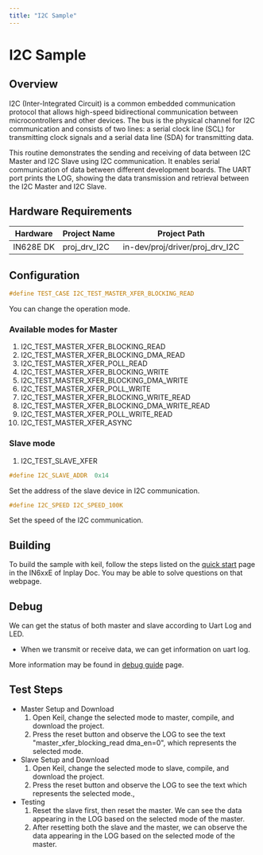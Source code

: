 ```yaml
---
title: "I2C Sample"
---
```


# I2C Sample

## Overview

I2C (Inter-Integrated Circuit) is a common embedded communication protocol that allows high-speed bidirectional communication between microcontrollers and other devices. The bus is the physical channel for I2C communication and consists of two lines: a serial clock line (SCL) for transmitting clock signals and a serial data line (SDA) for transmitting data.

This routine demonstrates the sending and receiving of data between I2C Master and I2C Slave using I2C communication. It enables serial communication of data between different development boards. The UART port prints the LOG, showing the data transmission and retrieval between the I2C Master and I2C Slave.



## Hardware Requirements

| Hardware  | Project Name | Project Path                    |
| --------- | ------------ | ------------------------------- |
| IN628E DK | proj_drv_I2C | in-dev/proj/driver/proj_drv_I2C |



## Configuration

```c
#define TEST_CASE I2C_TEST_MASTER_XFER_BLOCKING_READ
```

You can change the operation mode.

### Available modes for Master

1. I2C_TEST_MASTER_XFER_BLOCKING_READ
2. I2C_TEST_MASTER_XFER_BLOCKING_DMA_READ
3. I2C_TEST_MASTER_XFER_POLL_READ
4. I2C_TEST_MASTER_XFER_BLOCKING_WRITE
5. I2C_TEST_MASTER_XFER_BLOCKING_DMA_WRITE
6. I2C_TEST_MASTER_XFER_POLL_WRITE
7. I2C_TEST_MASTER_XFER_BLOCKING_WRITE_READ
8. I2C_TEST_MASTER_XFER_BLOCKING_DMA_WRITE_READ
9. I2C_TEST_MASTER_XFER_POLL_WRITE_READ
10. I2C_TEST_MASTER_XFER_ASYNC

### Slave mode

1. I2C_TEST_SLAVE_XFER



```c
#define I2C_SLAVE_ADDR  0x14
```

Set the address of the slave device in I2C communication.



```c
#define I2C_SPEED I2C_SPEED_100K
```

Set the speed of the I2C communication.



## Building

To build the sample with keil, follow the steps listed on the  [quick start](https://inplay-inc.github.io/docs/in6xxe/getting-started/installation/quick-start.html) page in the IN6xxE  of Inplay Doc. You may be able to solve questions on that webpage.



## Debug

We can get the status of both master and slave according to Uart Log and LED.

- When we transmit or receive data, we can get information on uart log.

More information may be found in [debug guide](https://inplay-inc.github.io/docs/in6xxe/getting-started/debug-guide) page.



## Test Steps

- Master Setup and Download
  1. Open Keil, change the selected mode to master, compile, and download the project.
  2. Press the reset button and observe the LOG to see the text "master_xfer_blocking_read dma_en=0", which represents the selected mode.
- Slave Setup and Download
  1. Open Keil, change the selected mode to slave, compile, and download the project.
  2. Press the reset button and observe the LOG to see the text which represents the selected mode., 
- Testing
  1. Reset the slave first, then reset the master. We can see the data appearing in the LOG based on the selected mode of the master.
  2. After resetting both the slave and the master, we can observe the data appearing in the LOG based on the selected mode of the master.